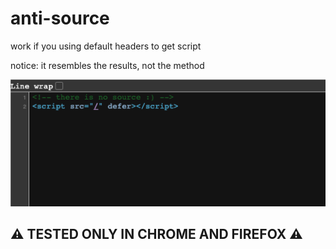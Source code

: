 # anti-source
work if you using default headers to get script

notice: it resembles the results, not the method

<img src=".github/Screen Shot 2023-01-15 at 17.09.35.png">

## __⚠️ TESTED ONLY IN CHROME AND FIREFOX ⚠️__
